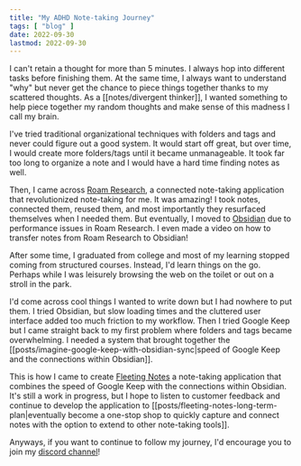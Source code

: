 ```yaml
---
title: "My ADHD Note-taking Journey"
tags: [ "blog" ]
date: 2022-09-30
lastmod: 2022-09-30
---
```

I can't retain a thought for more than 5 minutes. I always hop into different tasks before finishing them. At the same time, I always want to understand "why" but never get the chance to piece things together thanks to my scattered thoughts. As a [[notes/divergent thinker]], I wanted something to help piece together my random thoughts and make sense of this madness I call my brain.

I've tried traditional organizational techniques with folders and tags and never could figure out a good system. It would start off great, but over time, I would create more folders/tags until it became unmanageable. It took far too long to organize a note and I would have a hard time finding notes as well.

Then, I came across [Roam Research](https://roamresearch.com/), a connected note-taking application that revolutionized note-taking for me. It was amazing! I took notes, connected them, reused them, and most importantly they resurfaced themselves when I needed them. But eventually, I moved to [Obsidian](https://obsidian.md/) due to performance issues in Roam Research. I even made a video on how to transfer notes from Roam Research to Obsidian!

After some time, I graduated from college and most of my learning stopped coming from structured courses. Instead, I'd learn things on the go. Perhaps while I was leisurely browsing the web on the toilet or out on a stroll in the park.

I'd come across cool things I wanted to write down but I had nowhere to put them. I tried Obsidian, but slow loading times and the cluttered user interface added too much friction to my workflow. Then I tried Google Keep but I came straight back to my first problem where folders and tags became overwhelming. I needed a system that brought together the [[posts/imagine-google-keep-with-obsidian-sync|speed of Google Keep and the connections within Obsidian]].

This is how I came to create [Fleeting Notes](https://fleetingnotes.app/) a note-taking application that combines the speed of Google Keep with the connections within Obsidian. It's still a work in progress, but I hope to listen to customer feedback and continue to develop the application to [[posts/fleeting-notes-long-term-plan|eventually become a one-stop shop to quickly capture and connect notes with the option to extend to other note-taking tools]].

Anyways, if you want to continue to follow my journey, I'd encourage you to join my [discord channel](https://discord.gg/xrj6yuGNmx)!